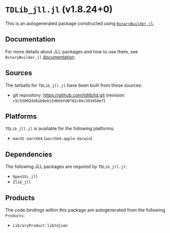 # `TDLib_jll.jl` (v1.8.24+0)

This is an autogenerated package constructed using [`BinaryBuilder.jl`](https://github.com/JuliaPackaging/BinaryBuilder.jl).

## Documentation

For more details about JLL packages and how to use them, see `BinaryBuilder.jl` [documentation](https://docs.binarybuilder.org/stable/jll/).

## Sources

The tarballs for `TDLib_jll.jl` have been built from these sources:

* git repository: https://github.com/tdlib/td.git (revision: `c5c55092dd61b9eb15d6bbfd0f02c04c593450e7`)

## Platforms

`TDLib_jll.jl` is available for the following platforms:

* `macOS aarch64` (`aarch64-apple-darwin`)

## Dependencies

The following JLL packages are required by `TDLib_jll.jl`:

* `OpenSSL_jll`
* `Zlib_jll`

## Products

The code bindings within this package are autogenerated from the following `Products`:

* `LibraryProduct`: `libtdjson`
